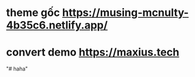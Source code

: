 # theme gốc <a>https://musing-mcnulty-4b35c6.netlify.app/</a>
# convert demo <a>https://maxius.tech</a>
"# haha" 
